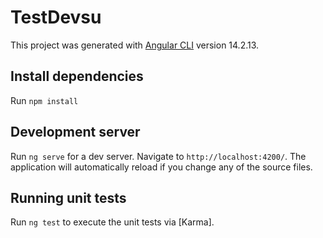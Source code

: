 # TestDevsu

This project was generated with [Angular CLI](https://github.com/angular/angular-cli) version 14.2.13.

## Install dependencies

Run `npm install`

## Development server

Run `ng serve` for a dev server. Navigate to `http://localhost:4200/`. The application will automatically reload if you change any of the source files.

## Running unit tests

Run `ng test` to execute the unit tests via [Karma].


